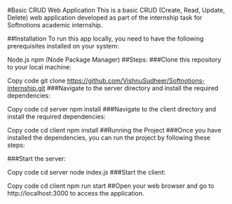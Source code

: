 #Basic CRUD Web Application
This is a basic CRUD (Create, Read, Update, Delete) web application developed as part of the internship task for Softnotions academic internship.

##Installation
To run this app locally, you need to have the following prerequisites installed on your system:

Node.js
npm (Node Package Manager)
##Steps:
###Clone this repository to your local machine:


Copy code
git clone https://github.com/VishnuSudheer/Softnotions-internship.git
###Navigate to the server directory and install the required dependencies:


Copy code
cd server
npm install
###Navigate to the client directory and install the required dependencies:


Copy code
cd client
npm install
##Running the Project
###Once you have installed the dependencies, you can run the project by following these steps:

###Start the server:


Copy code
cd server
node index.js
###Start the client:


Copy code
cd client
npm run start
##Open your web browser and go to http://localhost:3000 to access the application.
